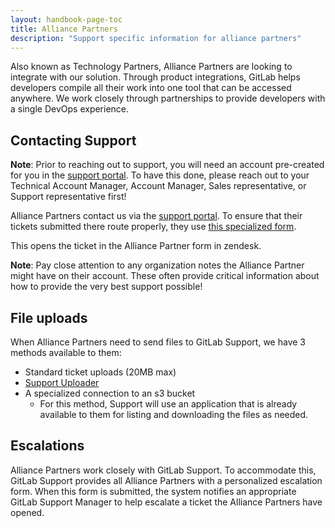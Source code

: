```yaml
---
layout: handbook-page-toc
title: Alliance Partners
description: "Support specific information for alliance partners"
---
```


Also known as Technology Partners, Alliance Partners are looking to integrate
with our solution. Through product integrations, GitLab helps developers
compile all their work into one tool that can be accessed anywhere. We work
closely through partnerships to provide developers with a single DevOps
experience.

## Contacting Support

**Note**: Prior to reaching out to support, you will need an account
pre-created for you in the [support portal](https://support.gitlab.com). To
have this done, please reach out to your Technical Account Manager, Account
Manager, Sales representative, or Support representative first!

Alliance Partners contact us via the
[support portal](https://support.gitlab.com). To ensure that their tickets
submitted there route properly, they use
[this specialized form](https://support.gitlab.com/hc/en-us/requests/new?ticket_form_id=360001172559).

This opens the ticket in the Alliance Partner form in zendesk.

**Note**: Pay close attention to any organization notes the Alliance Partner
might have on their account. These often provide critical information about how
to provide the very best support possible!

## File uploads

When Alliance Partners need to send files to GitLab Support, we have 3
methods available to them:

* Standard ticket uploads (20MB max)
* [Support Uploader](https://about.gitlab.com/support/providing-large-files.html#support-uploader)
* A specialized connection to an s3 bucket
  * For this method, Support will use an application that is already
    available to them for listing and downloading the files as needed.

## Escalations

Alliance Partners work closely with GitLab Support. To accommodate this, GitLab
Support provides all Alliance Partners with a personalized escalation form. When this
form is submitted, the system notifies an appropriate GitLab Support Manager
to help escalate a ticket the Alliance Partners have opened.
